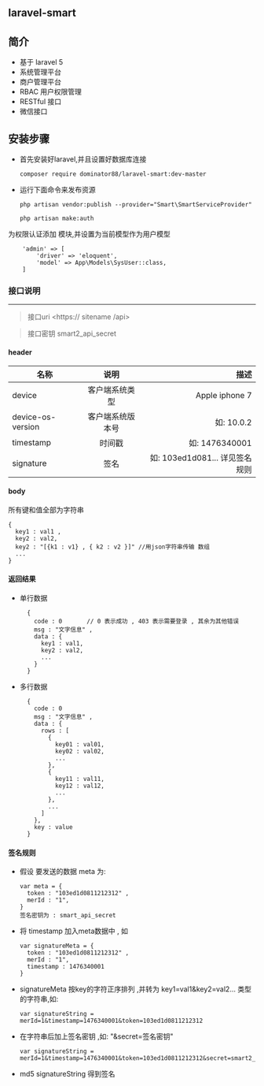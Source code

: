  laravel-smart
---------

**简介**
--------
- 基于 laravel 5 
- 系统管理平台
- 商户管理平台
- RBAC 用户权限管理
- RESTful 接口
- 微信接口


安装步骤
--------

- 首先安装好laravel,并且设置好数据库连接

    `composer require dominator88/laravel-smart:dev-master`
    
- 运行下面命令来发布资源
    
    `php artisan vendor:publish --provider="Smart\SmartServiceProvider"`
        
    `php artisan make:auth`

为权限认证添加 模块,并设置为当前模型作为用户模型

        'admin' => [
            'driver' => 'eloquent',
            'model' => App\Models\SysUser::class,
        ]



### 接口说明
--------

> 接口uri 
> <https:// sitename /api>

> 接口密钥
> smart2_api_secret

#### header

| 名称                | 说明             |  描述                         |
| ------------------ |:----------------:| ----------------------------:|
| device              | 客户端系统类型    | Apple iphone 7               |
| device-os-version  | 客户端系统版本号   | 如: 10.0.2                    |
| timestamp          | 时间戳           | 如: 1476340001                |
| signature          | 签名             | 如: 103ed1d081... 详见签名规则  |


#### body

所有键和值全部为字符串

    {
      key1 : val1 ,
      key2 : val2,
      key2 : "[{k1 : v1} , { k2 : v2 }]" //用json字符串传输 数组
      ...
    }

#### 返回结果

- 单行数据

        {
          code : 0       // 0 表示成功 , 403 表示需要登录 , 其余为其他错误
          msg : "文字信息" ,
          data : {
            key1 : val1,
            key2 : val2,
            ...
          }
        }
    
- 多行数据

        {
          code : 0 
          msg : "文字信息" ,
          data : {
            rows : [
              {
                key01 : val01,
                key02 : val02,
                ...
              },
              {
                key11 : val11,
                key12 : val12,
                ...
              },
              ...
            ]
          },
          key : value 
        }


#### 签名规则

- 假设 要发送的数据 meta 为: 

      var meta = {
        token : "103ed1d0811212312" ,
        merId : "1",
      }
      签名密钥为 : smart_api_secret 

- 将 timestamp 加入meta数据中 , 如

      var signatureMeta = {
        token : "103ed1d0811212312" ,
        merId : "1",
        timestamp : 1476340001
      }

- signatureMeta 按key的字符正序排列 ,并转为 key1=val1&key2=val2... 类型的字符串,如:

      var signatureString = merId=1&timestamp=1476340001&token=103ed1d0811212312

- 在字符串后加上签名密钥 ,如: "&secret=签名密钥"

      var signatureString = merId=1&timestamp=1476340001&token=103ed1d0811212312&secret=smart2_api_secret

- md5 signatureString 得到签名



